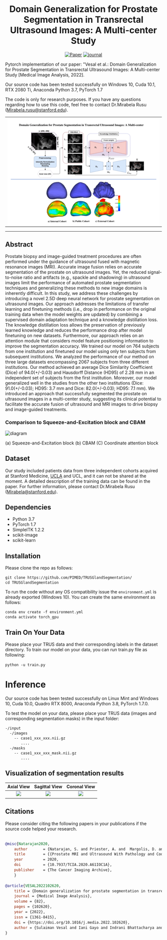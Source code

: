 
<div align="center">
 
# Domain Generalization for Prostate Segmentation in Transrectal Ultrasound Images: A Multi-center Study

[![Paper](https://img.shields.io/badge/arXiv-2011.11390-brightgreen)]()
[![journal](https://img.shields.io/badge/Journal-Medical%20Image%20Analysis-red)]()

</div>
Pytorch implementation of our paper: "Vesal et al.: Domain Generalization for Prostate Segmentation in Transrectal Ultrasound Images: A Multi-center Study [Medical Image Analysis, 2022].

Our source code has been tested successfully on Windows 10, Cuda 10.1, RTX 2080 Ti, Anaconda Python 3.7, PyTorch 1.7

The code is only for research purposes. If you have any questions regarding how to use this code, feel free to contact Dr.Mirabela Rusu (Mirabela.rusu@stanford.edu).

<table align="center" border=0><tr><td align="center" width="9999">
<img src="images/graphical_figure.png" align="center" width="800" alt="Project icon">

</td></tr></table>

---
## Abstract
Prostate biopsy and image-guided treatment procedures are often performed under the guidance of ultrasound fused with magnetic resonance images (MRI). Accurate image fusion relies on accurate segmentation of the prostate on ultrasound images. Yet, the reduced signal-to-noise ratio and artifacts (e.g., spackle and shadowing) in ultrasound images limit the performance of automated prostate segmentation techniques and generalizing these methods to new image domains is inherently difficult. In this study, we address these challenges by introducing a novel 2.5D deep neural network for prostate segmentation on ultrasound images. Our approach addresses the limitations of transfer learning and finetuning methods (i.e., drop in performance on the original training data when the model weights are updated) by combining a supervised domain adaptation technique and a knowledge distillation loss. The knowledge distillation loss allows the preservation of previously learned knowledge and reduces the performance drop after model finetuning on new datasets. Furthermore, our approach relies on an attention module that considers model feature positioning information to improve the segmentation accuracy. We trained our model on 764 subjects from one institution and finetuned our model using only ten subjects from subsequent institutions. We analyzed the performance of our method on three large datasets encompassing  2067 subjects from three different institutions.
Our method achieved an average Dice Similarity Coefficient (Dice) of 94.0(+/-0.03) and Hausdorff Distance (HD95) of 2.28 mm in an independent set of subjects from the first institution. Moreover, our model generalized well in the studies from the other two institutions (Dice: 91.0(+/-0.03); HD95: 3.7 mm and Dice: 82.0(+/-0.03); HD95: 7.1 mm). We introduced an approach that successfully segmented the prostate on ultrasound images in a multi-center study, suggesting its clinical potential to facilitate the accurate fusion of ultrasound and MRI images to drive biopsy and image-guided treatments.

### Comparison to Squeeze-and-Excitation block and CBAM

![diagram](diagram.png)

(a) Squeeze-and-Excitation block      (b) CBAM      (C) Coordinate attention block

## Dataset
Our study included patients data from three independent cohorts acquired at Stanford Medicine, [UCLA](https://wiki.cancerimagingarchive.net/pages/viewpage.action?pageId=68550661) and UCL, and it can not be shared at the moment. A detailed description of the training data can be found in the paper. For further information, please contact Dr.Mirabela Rusu ([Mirabela@stanford.edu](Mirabela@stanford.edu)).


## Dependencies
- Python 3.7
- PyTorch 1.7
- SimpleITK 1.2.2
- scikit-image
- scikit-learn

## Installation
 Please clone the repo as follows:
 
 ```
 git clone https://github.com/PIMED/TRUSGlandSegmentation/
 cd TRUSGlandSegmentation
```
To run the code without any OS compatibility issue the `environment.yml` is already exported (Windows 10). You can create the same environment as follows:
 ```
conda env create -f environment.yml
conda activate torch_gpu
```


## Train On Your Data
Please place your TRUS data and their corresponding labels in the dataset directory. To train our model on your data, you can run train.py file as following:
 
 ```python -u train.py```
 
 
# Inference
Our source code has been tested successfully on Linux Mint and Windows 10, Cuda 10.0, Quadro RTX 8000, Anaconda Python 3.8, PyTorch 1.7.0.

To test the model on your data, please place your TRUS data (images and corresponding segmentation masks) in the input folder:
```
-/input
  -/images
    -- case1_xxx_xxx.nii.gz
       ....
  -/masks
    -- case1_xxx_xxx_mask.nii.gz
       ....
``` 

## Visualization of segmentation results

Axial View                 |  Sagittal View            | Coronal View             |
:-------------------------:|:-------------------------:|:-------------------------:
![](https://github.com/sulaimanvesal/TRUSGlandSeg/blob/main/images/Axial.gif)   |  ![](https://github.com/sulaimanvesal/TRUSGlandSeg/blob/main/images/Sagittal.gif)|  ![](https://github.com/sulaimanvesal/TRUSGlandSeg/blob/main/images/Coronal.gif)

 
 ## Citations
Please consider citing the following papers in your publications if the source code helped your research.
```bibtex

@misc{Natarajan2020,
    author       = {Natarajan, S. and Priester, A. and  Margolis, D. and Huang, J. and Marks, L. },
    title        = {{Prostate MRI and Ultrasound With Pathology and Coordinates of Tracked Biopsy (Prostate-MRI-US-Biopsy)}},
    year         = 2020,
    doi          = {10.7937/TCIA.2020.A61IOC1A},
    publisher    = {The Cancer Imaging Archive},
    }
    
@article{VESAL2022102620,
    title = {Domain generalization for prostate segmentation in transrectal ultrasound images: A multi-center study},
    journal = {Medical Image Analysis},
    volume = {82},
    pages = {102620},
    year = {2022},
    issn = {1361-8415},
    doi = {https://doi.org/10.1016/j.media.2022.102620},
    author = {Sulaiman Vesal and Iani Gayo and Indrani Bhattacharya and Shyam Natarajan and Leonard S. Marks and Dean C Barratt and Richard E. Fan and Yipeng Hu and Geoffrey A. Sonn and Mirabela Rusu},
}
    
```
